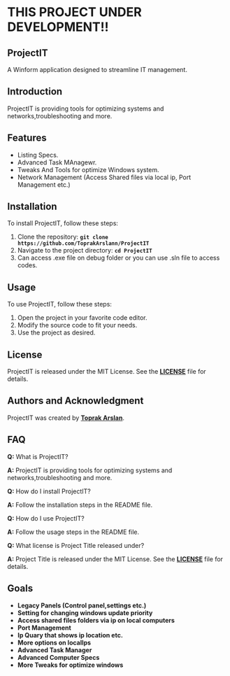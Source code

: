 # **THIS PROJECT UNDER DEVELOPMENT!!**

## **ProjectIT**

A Winform application designed to streamline IT management.

## **Introduction**

ProjectIT is providing tools for optimizing systems and networks,troubleshooting and more. 

## **Features**

- Listing Specs.
- Advanced Task MAnagewr.
- Tweaks And Tools for optimize Windows system.
- Network Management (Access Shared files via local ip, Port Management etc.)

## **Installation**

To install ProjectIT, follow these steps:

1. Clone the repository: **`git clone https://github.com/ToprakArslann/ProjectIT`**
2. Navigate to the project directory: **`cd ProjectIT`**
3. Can access .exe file on debug folder or you can use .sln file to access codes.
## **Usage**

To use ProjectIT, follow these steps:

1. Open the project in your favorite code editor.
2. Modify the source code to fit your needs.
5. Use the project as desired.

## **License**

ProjectIT is released under the MIT License. See the **[LICENSE](https://github.com/ToprakArslann/ProjectIT/blob/master/LICENSE)** file for details.

## **Authors and Acknowledgment**

ProjectIT was created by **[Toprak Arslan](https://github.com/ToprakArslann)**.

## **FAQ**

**Q:** What is ProjectIT?

**A:** ProjectIT is providing tools for optimizing systems and networks,troubleshooting and more. 

**Q:** How do I install ProjectIT?

**A:** Follow the installation steps in the README file.

**Q:** How do I use ProjectIT?

**A:** Follow the usage steps in the README file.

**Q:** What license is Project Title released under?

**A:** Project Title is released under the MIT License. See the **[LICENSE](https://github.com/ToprakArslann/ProjectIT/blob/master/LICENSE)** file for details.

## **Goals**

- **Legacy Panels (Control panel,settings etc.)** 
- **Setting for changing windows update priority** 
- **Access shared files folders via ip on local computers**
- **Port Management**
- **Ip Quary that shows ip location etc.**
- **More options on localIps**
- **Advanced Task Manager**
- **Advanced Computer Specs**
- **More Tweaks for optimize windows** 

